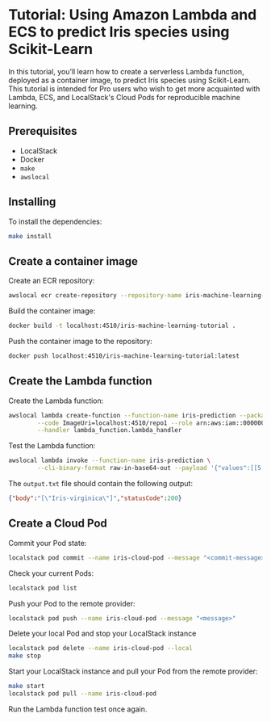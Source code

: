 # Tutorial: Using Amazon Lambda and ECS to predict Iris species using Scikit-Learn

In this tutorial, you’ll learn how to create a serverless Lambda function, deployed as a container image, to predict Iris species using Scikit-Learn. This tutorial is intended for Pro users who wish to get more acquainted with Lambda, ECS, and LocalStack's Cloud Pods for reproducible machine learning.

## Prerequisites

* LocalStack
* Docker
* `make`
* `awslocal`

## Installing

To install the dependencies:

```sh
make install
```

## Create a container image

Create an ECR repository:

```sh
awslocal ecr create-repository --repository-name iris-machine-learning-tutorial | jq -r '.repository.repositoryUri'
```

Build the container image:

```sh
docker build -t localhost:4510/iris-machine-learning-tutorial .
```

Push the container image to the repository:

```sh
docker push localhost:4510/iris-machine-learning-tutorial:latest
```

## Create the Lambda function

Create the Lambda function:

```sh
awslocal lambda create-function --function-name iris-prediction --package-type Image \
		--code ImageUri=localhost:4510/repo1 --role arn:aws:iam::000000000:role/lambda-r1 \
		--handler lambda_function.lambda_handler
```

Test the Lambda function:

```sh
awslocal lambda invoke --function-name iris-prediction \
		--cli-binary-format raw-in-base64-out --payload '{"values":[[5.9,3.0,5.1,2.3]]}' output.txt
```

The `output.txt` file should contain the following output:

```json
{"body":"[\"Iris-virginica\"]","statusCode":200}
```

## Create a Cloud Pod

Commit your Pod state:

```sh
localstack pod commit --name iris-cloud-pod --message "<commit-message>"
```

Check your current Pods:

```sh
localstack pod list
```

Push your Pod to the remote provider:

```sh 
localstack pod push --name iris-cloud-pod --message "<message>"
```

Delete your local Pod and stop your LocalStack instance

```sh
localstack pod delete --name iris-cloud-pod --local
make stop
```

Start your LocalStack instance and pull your Pod from the remote provider:

```sh
make start
localstack pod pull --name iris-cloud-pod
```

Run the Lambda function test once again.